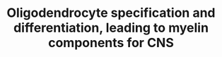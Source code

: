 ---
annotations:
- id: CL:0000125
  parent: animal cell
  type: Cell Type Ontology
  value: glial cell
- id: CL:0000128
  parent: animal cell
  type: Cell Type Ontology
  value: oligodendrocyte
- id: CL:0000328
  parent: native cell
  type: Cell Type Ontology
  value: myelin accumulating cell
- id: CL:0000328
  parent: native cell
  type: Cell Type Ontology
  value: myelin accumulating cell
- id: CL:0002453
  parent: animal cell
  type: Cell Type Ontology
  value: oligodendrocyte precursor cell
- id: CL:0000125
  parent: animal cell
  type: Cell Type Ontology
  value: glial cell
authors:
- Jessev1993
- Egonw
- DeSl
- Khanspers
- Eweitz
- Finterly
communities: []
description: Oligodendrocyte differentiation and specification.  Also the composition
  of the myelin sheaths.
last-edited: 2021-06-22
ndex: 84a25fce-8b6a-11eb-9e72-0ac135e8bacf
organisms:
- Homo sapiens
redirect_from:
- /index.php/Pathway:WP4304
- /instance/WP4304
revision: null
schema-jsonld:
- '@context': https://schema.org/
  '@id': https://wikipathways.github.io/pathways/WP4304.html
  '@type': Dataset
  creator:
    '@type': Organization
    name: WikiPathways
  description: Oligodendrocyte differentiation and specification.  Also the composition
    of the myelin sheaths.
  keywords:
  - BMP2
  - BMP4
  - CNPase
  - CNTF
  - CXCL1
  - CXCL2
  - Cerebrosides 22,7%
  - Cholesterol 27%
  - Cholesterol synthesis
  - FGF
  - Gli2
  - Glycerophospholipid Biosynthetic Pathway
  - IGF-1
  - IL1b
  - LIF
  - Lecithins 11,2%
  - MAG
  - MBP
  - MOG
  - Mash1
  - Metabolite
  - MyT1
  - Nkx-2.2
  - Nkx-2.6
  - OMG
  - Olig1
  - Olig2
  - PDGF
  - PLP1
  - Pathway
  - Phosphatidylcholine
  - Phosphatidylserine 4,8%
  - Protein
  - SHH
  - SOX-10
  - SOX-5
  - SOX-6
  - SOX-8
  - SOX-9
  - Sphingolipid metabolism
  - Sphingomyelin 7,9%
  - Sulfatide 3,8%
  - T3
  - TNFa
  - bFGF
  - ethanolamine phosphatides 15,6%
  - phosphatidic acid
  - phosphatidylethanolamines
  - phosphatidylinositol
  license: CC0
  name: Oligodendrocyte specification and differentiation, leading to myelin components
    for CNS
seo: CreativeWork
title: Oligodendrocyte specification and differentiation, leading to myelin components
  for CNS
wpid: WP4304
---